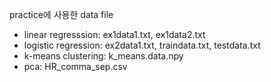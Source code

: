 practice에 사용한 data file
- linear regresssion: ex1data1.txt, ex1data2.txt
- logistic regression: ex2data1.txt, traindata.txt, testdata.txt
- k-means clustering: k_means.data.npy
- pca: HR_comma_sep.csv
